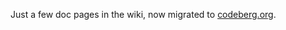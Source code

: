 Just a few doc pages in the wiki, now migrated to [codeberg.org](https://codeberg.org/jneubert/doc/wiki).
